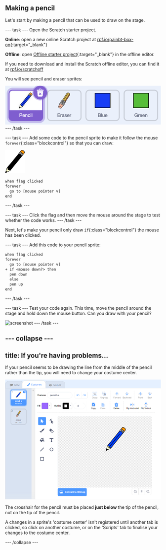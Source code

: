 ## Making a pencil

Let's start by making a pencil that can be used to draw on the stage.

--- task ---
Open the Scratch starter project.

**Online**: open a new online Scratch project at [rpf.io/painbt-box-on](http://rpf.io/paint-box-on){:target="_blank"}

**Offline**: open [Offline starter project](http://rpf.io/p/paint-box-go){:target="_blank"} in the offline editor.

If you need to download and install the Scratch offline editor, you can find it at [rpf.io/scratchoff](rpf.io/scratchoff)

You will see pencil and eraser sprites:

![screenshot](images/paint-starter.png)
--- /task ---

--- task ---
Add some code to the pencil sprite to make it follow the mouse `forever`{:class="blockcontrol"} so that you can draw:

![pencil](images/pencil.png)
```blocks
when flag clicked
forever
  go to [mouse pointer v]
end
```

--- /task ---

--- task ---
Click the flag and then move the mouse around the stage to test whether the code works.
--- /task ---

Next, let's make your pencil only draw `if`{:class="blockcontrol"} the mouse has been clicked.

--- task ---
Add this code to your pencil sprite:

```blocks
when flag clicked
forever
  go to [mouse pointer v]
+ if <mouse down?> then
  pen down
  else
  pen up
end
```
--- /task ---

--- task ---
Test your code again. This time, move the pencil around the stage and hold down the mouse button. Can you draw with your pencil?

![screenshot](images/paint-draw.png)
--- /task ---

--- collapse ---
---
title: If you're having problems...
---
If your pencil seems to be drawing the line from the middle of the pencil rather than the tip, you will need to change your costume center.

![Costume center](images/costume-center.png)

The crosshair for the pencil must be placed **just below** the tip of the pencil, not on the tip of the pencil.

A changes in a sprite's 'costume center' isn't registered until another tab is clicked, so click on another costume, or on the 'Scripts' tab to finalise your changes to the costume center.

--- /collapse ---
